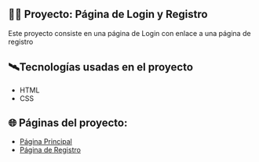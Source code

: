 ## 👨‍💻 Proyecto: Página de Login y Registro

Este proyecto consiste en una página de Login con enlace a una página de registro

## 🛰️​ Tecnologías usadas en el proyecto
* HTML
* CSS

## 🌐 Páginas del proyecto:
* [Página Principal](https://fredo-code.github.io/Proyecto_Responsive_Mobile_First/index.html "página principal")
* [Página de Registro](https://fredo-code.github.io/login_page/registrate.html "página de registro")
